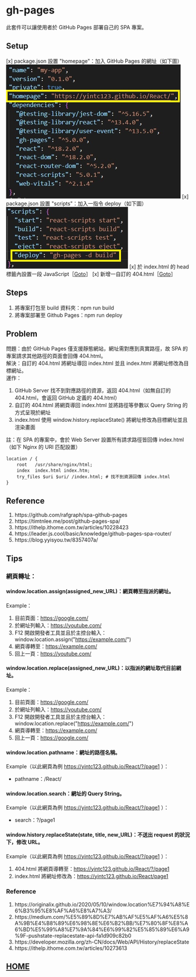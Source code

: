 # gh-pages
此套件可以讓使用者於 GitHub Pages 部署自己的 SPA 專案。
## Setup
[x] package.json 設置 "homepage"：加入 GitHub Pages 的網址（如下圖）</br>
![homepage](../pictures/gh-pages/homepage.jpg)
[x] package.json 設置 "scripts"：加入一指令 deploy（如下圖）</br>
![scripts](../pictures/gh-pages/scripts.jpg)
[x] 於 index.html 的 head 標籤內設置一段 JavaScript［<a href="https://github.com/Yintc123/React/blob/main/my-app/public/index.html">Goto</a>］
[x] 新增一自訂的 404.html［<a href="https://github.com/Yintc123/React/blob/main/my-app/public/404.html">Goto</a>］

## Steps
1. 將專案打包至 build 資料夾：npm run build
2. 將專案部署至 Github Pages：npm run deploy

## Problem
問題：由於 GitHub Pages 僅支援靜態網站，網址需對應到真實路徑，故 SPA 的專案請求其他路徑的頁面會回傳 404.html。</br>
解決：自訂的 404.html 將網址導回 index.html 並且 index.html 將網址修改為目標網址。</br>
運作：
1. GitHub Server 找不到對應路徑的資源，返回 404.html（如無自訂的 404.html，會返回 GitHub 定義的 404.html）
2. 自訂的 404.html 將網頁導回 index.html 並將路徑等參數以 Query String 的方式呈現於網址
3. index.html 使用 window.history.replaceState() 將網址修改為目標網址並且渲染畫面


註：在 SPA 的專案中，會於 Web Server 設置所有請求路徑皆回傳 index.html（如下 Nginx 的 URI 匹配設置）
```nginx file
location / {
    root   /usr/share/nginx/html;
    index  index.html index.htm;
    try_files $uri $uri/ /index.html; # 找不到資源回傳 index.html
}
```

## Reference
<ol>
    <li>https://github.com/rafgraph/spa-github-pages</li>
    <li>https://timtnlee.me/post/github-pages-spa/</li>
    <li>https://ithelp.ithome.com.tw/articles/10228423</li>
    <li>https://leader.js.cool/basic/knowledge/github-pages-spa-router/</li>
    <li>https://blog.yyisyou.tw/8357407a/</li>
</ol>

## Tips
### 網頁轉址：
#### window.location.assign(assigned_new_URL)：網頁轉至指派的網址。
Example：
1. 目前頁面：https://google.com/
2. 於網址列輸入：https://youtube.com/
2. F12 開啟開發者工具並且於主控台輸入：window.location.assign("https://example.com/")
3. 網頁導轉至：https://example.com/
4. 回上一頁：https://youtube.com/
#### window.location.replace(assigned_new_URL)：以指派的網址取代目前網址。
Example：
1. 目前頁面：https://google.com/
2. 於網址列輸入：https://youtube.com/
2. F12 開啟開發者工具並且於主控台輸入：window.location.replace("https://example.com/")
3. 網頁導轉至：https://example.com/
4. 回上一頁：https://google.com/
#### window.location.pathname：網址的路徑名稱。
Example（以此網頁為例 https://yintc123.github.io/React/?/page1 ）：
- pathname：/React/
#### window.location.search：網址的 Query String。
Example（以此網頁為例 https://yintc123.github.io/React/?/page1 ）：
- search：?/page1
#### window.history.replaceState(state, title, new_URL)：不送出 request 的狀況下，修改 URL。
Example（以此網頁為例 https://yintc123.github.io/React/?/page1 ）：
1. 404.html 將網頁導轉至：https://yintc123.github.io/React/?/page1
2. index.html 將網址修改為：https://yintc123.github.io/React/page1
### Reference
<ol>
    <li>https://originalix.github.io/2020/05/10/window.location%E7%94%A8%E6%B3%95%E8%AF%A6%E8%A7%A3/</li>
    <li>https://medium.com/%E5%89%8D%E7%AB%AF%E5%AF%A6%E5%8A%9B%E4%B8%89%E6%98%8E%E6%B2%BB/%E7%80%8F%E8%A6%BD%E5%99%A8%E7%9A%84%E6%99%82%E5%85%89%E6%A9%9F-pushstate-replacestate-api-fa1d909c82b0</li>
    <li>https://developer.mozilla.org/zh-CN/docs/Web/API/History/replaceState</li>
    <li>https://ithelp.ithome.com.tw/articles/10273613</li>
</ol>

## <a href="https://github.com/Yintc123/React">HOME</a>
